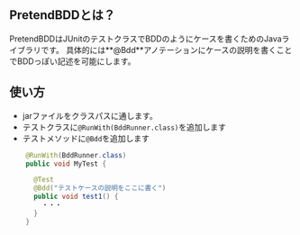 ## PretendBDDとは？

PretendBDDはJUnitのテストクラスでBDDのようにケースを書くためのJavaライブラリです。
具体的には**@Bdd**アノテーションにケースの説明を書くことでBDDっぽい記述を可能にします。

## 使い方
* jarファイルをクラスパスに通します。
* テストクラスに`@RunWith(BddRunner.class)`を追加します
* テストメソッドに`@Bdd`を追加します

```java
    @RunWith(BddRunner.class)
    public void MyTest {

      @Test
      @Bdd("テストケースの説明をここに書く")
      public void test1() {
        ・・・
      }
    }
```
